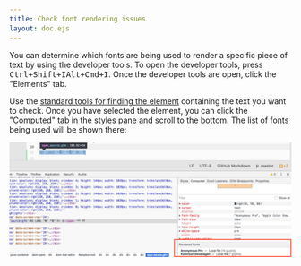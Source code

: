 ```yaml
---
title: Check font rendering issues
layout: doc.ejs
---
```


You can determine which fonts are being used to render a specific piece of text by using the developer tools. To open the developer tools, press <kbd class="platform-linux platform-win">Ctrl+Shift+I</kbd><kbd class="platform-mac">Alt+Cmd+I</kbd>. Once the developer tools are open, click the "Elements" tab.

Use the [standard tools for finding the element](https://developers.google.com/web/tools/chrome-devtools/inspect-styles/) containing the text you want to check. Once you have selected the element, you can click the "Computed" tab in the styles pane and scroll to the bottom. The list of fonts being used will be shown there:

![Fonts In Use](/img/atom/fonts-in-use.png "Fonts In Use")

